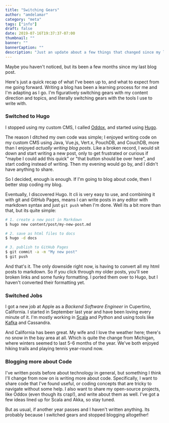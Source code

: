 ```yaml
---
title: "Switching Gears"
author: "amdelamar"
category: "meta"
tags: ["info"]
draft: false
date: 2019-07-16T19:37:37-07:00
thumbnail: ""
banner: ""
bannerCaption: ""
description: "Just an update about a few things that changed since my last post a year ago."
---
```


Maybe you haven't noticed, but its been a few months since my last blog post.

Here's just a quick recap of what I've been up to, and what to expect from me going forward. Writing a blog has been a learning process
for me and I'm adapting as I go. I'm figuratively switching gears with my content direction and topics, and literally switching gears
with the tools I use to write with.

### Switched to Hugo

I stopped using my custom CMS, I called [Oddox](https://github.com/amdelamar/oddox-server), and started using [Hugo](https://gohugo.io).

The reason I ditched my own code was simple; I enjoyed writing code on my custom CMS using Java, Vue.js, Vert.x, PouchDB, and CouchDB,
more than I enjoyed _actually writing blog posts_. Like a broken record, I would sit down and start writing a new post, only to get
frustrated or curious if "maybe I could add this quick" or "that button should be over here", and start coding instead of writing.
Then my evening would go by, and I didn't have anything to share.

So I decided, enough is enough. If I'm going to blog about code, then I better stop coding my blog.

Eventually, I discovered Hugo. It cli is very easy to use, and combining it with git and GitHub Pages, means I can write posts in any editor
with markdown syntax and just `git push` when I'm done. Well its a bit more than that, but its quite simple:

```bash
# 1. create a new post in Markdown
$ hugo new content/post/my-new-post.md

# 2. save as html files to docs
$ hugo -d docs

# 3. publish to GitHub Pages
$ git commit -a -m "My new post"
$ git push
```

And that's it. The only downside right now, is having to convert all my html posts to markdown. So if you click through my older posts,
you'll see broken links and some funky formatting. I ported them over to Hugo, but I haven't converted their formatting yet.

### Switched Jobs

I got a new job at Apple as a *Backend Software Engineer* in Cupertino, California. I started in September last year and have been loving
every minute of it. I'm mostly working in [Scala](https://www.scala-lang.org/) and Python and using tools like [Kafka](https://kafka.apache.org/) and Cassandra.

And California has been great. My wife and I love the weather here; there's no snow in the bay area at all. Which is quite
the change from Michigan, where winters seemed to last 5-6 months of the year. We've both enjoyed hiking trails and playing tennis
year-round now.

### Blogging more about Code

I've written posts before about technology in general, but something I think I'll change from now on is writing more about code. Specifically,
I want to share code that I've found useful, or coding concepts that are tricky to navigate without some help. I also want to share my open-source
projects, like Oddox (even though its crap!), and write about them as well. I've got a few ideas lined up for Scala and Akka, so stay tuned.

But as usual, if another year passes and I haven't written anything. Its probably because I switched gears and stopped blogging altogether!
